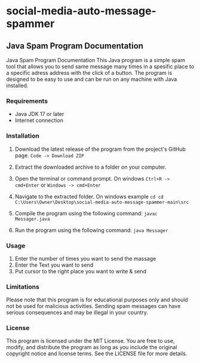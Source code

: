 # social-media-auto-message-spammer

## Java Spam Program Documentation

Java Spam Program Documentation
This Java program is a simple spam tool that allows you to send same message many times in a spesific place to a specific adress address with the click of a button.
The program is designed to be easy to use and can be run on any machine with Java installed.

### Requirements
- Java JDK 17 or later
- Internet connection

### Installation
1. Download the latest release of the program from the project's GitHub page. ``` Code -> Download ZIP ```
2. Extract the downloaded archive to a folder on your computer.
3. Open the terminal or command prompt. On windows ``` Ctrl+R -> cmd+Enter ``` or ``` Windows -> cmd+Enter ```
4. Navigate to the extracted folder. On windows example  ``` cd cd C:\Users\Owner\Desktop\social-media-auto-message-spammer-main\src ```
5. Compile the program using the following command: 
``` javac Messager.java ```

6. Run the program using the following command:
``` java Messager ```

### Usage
1. Enter the number of times you want to send the massage
2. Enter the Text you want to send
3. Put cursor to the right place you want to write & send

### Limitations
Please note that this program is for educational purposes only and should not be used for malicious activities. Sending spam messages can have serious consequences and may be illegal in your country.

### License
This program is licensed under the MIT License. You are free to use, modify, and distribute the program as long as you include the original copyright notice and license terms. See the LICENSE file for more details.
